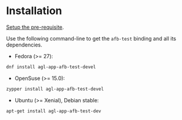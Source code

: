 # Installation

[Setup the pre-requisite](http://docs.automotivelinux.org/docs/devguides/en/dev/reference/host-configuration/docs/1_Prerequisites.html).

Use the following command-line to get the `afb-test` binding and all its
dependencies.

* Fedora (>= 27):

```bash
dnf install agl-app-afb-test-devel
```

* OpenSuse (>= 15.0):

```bash
zypper install agl-app-afb-test-devel
```

* Ubuntu (>= Xenial), Debian stable:

```bash
apt-get install agl-app-afb-test-dev
```
